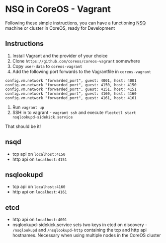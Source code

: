 # NSQ in CoreOS - Vagrant

Following these simple instructions, you can have a functioning [NSQ](http://nsq.io) machine or cluster in CoreOS, ready for Development

## Instructions

1. Install Vagrant and the provider of your choice
1. Clone `https://github.com/coreos/coreos-vagrant` somewhere
1. Copy `user-data` to `coreos-vagrant`
1. Add the following port forwards to the Vagrantfile in `coreos-vagrant`
```
config.vm.network "forwarded_port", guest: 4001, host: 4001
config.vm.network "forwarded_port", guest: 4150, host: 4150
config.vm.network "forwarded_port", guest: 4151, host: 4151
config.vm.network "forwarded_port", guest: 4160, host: 4160
config.vm.network "forwarded_port", guest: 4161, host: 4161
```
1. Run `vagrant up`
1. SSH in to vagrant - `vagrant ssh` and execute `fleetctl start nsqlookupd-sidekick.service`

That should be it!

## nsqd
* tcp api on `localhost:4150`
* http api on `localhost:4151`

## nsqlookupd
* tcp api on `localhost:4160`
* http api on `localhost:4161`

## etcd
* http api on `localhost:4001`
* nsqlookupd-sidekick.service sets two keys in etcd on discovery - `/nsqlookupd` and `/nsqlookupd-http` containing the tcp and http api hostnames. Necessary when using multiple nodes in the CoreOS cluster